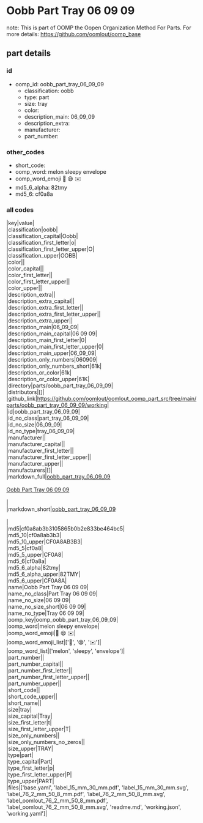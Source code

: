 # Oobb Part Tray 06 09 09  

note: This is part of OOMP the Oopen Organization Method For Parts. For more details: https://github.com/oomlout/oomp_base

##  part details





### id
* oomp_id: oobb_part_tray_06_09_09
  * classification: oobb
  * type: part
  * size: tray
  * color: 
  * description_main: 06_09_09
  * description_extra: 
  * manufacturer: 
  * part_number: 

### other_codes
* short_code: 
* oomp_word: melon sleepy envelope
* oomp_word_emoji :melon: :sleepy: :envelope:
* md5_6_alpha: 82tmy
* md5_6: cf0a8a

### all codes 
|key|value|  
|classification|oobb|  
|classification_capital|Oobb|  
|classification_first_letter|o|  
|classification_first_letter_upper|O|  
|classification_upper|OOBB|  
|color||  
|color_capital||  
|color_first_letter||  
|color_first_letter_upper||  
|color_upper||  
|description_extra||  
|description_extra_capital||  
|description_extra_first_letter||  
|description_extra_first_letter_upper||  
|description_extra_upper||  
|description_main|06_09_09|  
|description_main_capital|06 09 09|  
|description_main_first_letter|0|  
|description_main_first_letter_upper|0|  
|description_main_upper|06_09_09|  
|description_only_numbers|060909|  
|description_only_numbers_short|61k|  
|description_or_color|61k|  
|description_or_color_upper|61K|  
|directory|parts/oobb_part_tray_06_09_09|  
|distributors|[]|  
|github_link|https://github.com/oomlout/oomlout_oomp_part_src/tree/main/parts/oobb_part_tray_06_09_09/working|  
|id|oobb_part_tray_06_09_09|  
|id_no_class|part_tray_06_09_09|  
|id_no_size|06_09_09|  
|id_no_type|tray_06_09_09|  
|manufacturer||  
|manufacturer_capital||  
|manufacturer_first_letter||  
|manufacturer_first_letter_upper||  
|manufacturer_upper||  
|manufacturers|[]|  
|markdown_full|[oobb_part_tray_06_09_09](https://github.com/oomlout/oomlout_oomp_part_src/tree/main/parts/oobb_part_tray_06_09_09/working)<br>[](https://github.com/oomlout/oomlout_oomp_part_src/tree/main/parts/oobb_part_tray_06_09_09/working)<br>[Oobb Part Tray 06 09 09](https://github.com/oomlout/oomlout_oomp_part_src/tree/main/parts/oobb_part_tray_06_09_09/working)<br><br>|  
|markdown_short|[oobb_part_tray_06_09_09](https://github.com/oomlout/oomlout_oomp_part_src/tree/main/parts/oobb_part_tray_06_09_09/working)<br><br>|  
|md5|cf0a8ab3b3105865b0b2e833be464bc5|  
|md5_10|cf0a8ab3b3|  
|md5_10_upper|CF0A8AB3B3|  
|md5_5|cf0a8|  
|md5_5_upper|CF0A8|  
|md5_6|cf0a8a|  
|md5_6_alpha|82tmy|  
|md5_6_alpha_upper|82TMY|  
|md5_6_upper|CF0A8A|  
|name|Oobb Part Tray 06 09 09|  
|name_no_class|Part Tray 06 09 09|  
|name_no_size|06 09 09|  
|name_no_size_short|06 09 09|  
|name_no_type|Tray 06 09 09|  
|oomp_key|oomp_oobb_part_tray_06_09_09|  
|oomp_word|melon sleepy envelope|  
|oomp_word_emoji|:melon: :sleepy: :envelope:|  
|oomp_word_emoji_list|[':melon:', ':sleepy:', ':envelope:']|  
|oomp_word_list|['melon', 'sleepy', 'envelope']|  
|part_number||  
|part_number_capital||  
|part_number_first_letter||  
|part_number_first_letter_upper||  
|part_number_upper||  
|short_code||  
|short_code_upper||  
|short_name||  
|size|tray|  
|size_capital|Tray|  
|size_first_letter|t|  
|size_first_letter_upper|T|  
|size_only_numbers||  
|size_only_numbers_no_zeros||  
|size_upper|TRAY|  
|type|part|  
|type_capital|Part|  
|type_first_letter|p|  
|type_first_letter_upper|P|  
|type_upper|PART|  
|files|['base.yaml', 'label_15_mm_30_mm.pdf', 'label_15_mm_30_mm.svg', 'label_76_2_mm_50_8_mm.pdf', 'label_76_2_mm_50_8_mm.svg', 'label_oomlout_76_2_mm_50_8_mm.pdf', 'label_oomlout_76_2_mm_50_8_mm.svg', 'readme.md', 'working.json', 'working.yaml']|  

